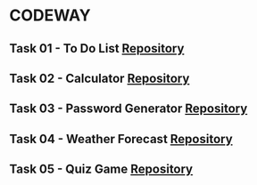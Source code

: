 # CODEWAY

## Task 01 - To Do List  [Repository](https://github.com/Pro-Vishnu/CODEWAY/tree/main/CODEWAY%20-%20TO%20DO%20LIST)
## Task 02 - Calculator [Repository](https://github.com/Pro-Vishnu/CODEWAY/tree/main/CODEWAY%20-%20CALCULATOR)
## Task 03 - Password Generator [Repository](https://github.com/Pro-Vishnu/CODEWAY/tree/main/CODEWAY%20-%20PASSWORD%20GENERATOR)
## Task 04 - Weather Forecast [Repository](https://github.com/Pro-Vishnu/CODEWAY/tree/main/CODEWAY%20-%20WEATHER%20FORECAST)
## Task 05 - Quiz Game [Repository](https://github.com/Pro-Vishnu/CODEWAY/tree/main/CODEWAY%20-%20QUIZ%20GAME)

